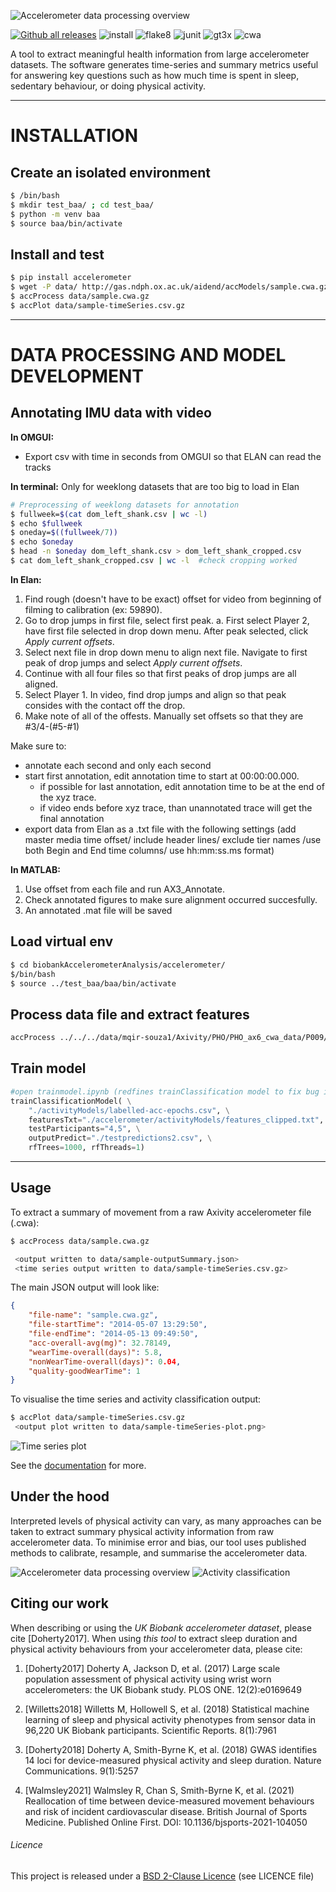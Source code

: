 ![Accelerometer data processing overview](docs/source/accelerometerLogo.png)

[![Github all releases](https://img.shields.io/github/release/activityMonitoring/biobankAccelerometerAnalysis.svg)](https://github.com/activityMonitoring/biobankAccelerometerAnalysis/releases/)
![install](https://github.com/activityMonitoring/biobankAccelerometerAnalysis/workflows/install/badge.svg)
![flake8](https://github.com/activityMonitoring/biobankAccelerometerAnalysis/workflows/flake8/badge.svg)
![junit](https://github.com/activityMonitoring/biobankAccelerometerAnalysis/workflows/junit/badge.svg)
![gt3x](https://github.com/activityMonitoring/biobankAccelerometerAnalysis/workflows/gt3x/badge.svg)
![cwa](https://github.com/activityMonitoring/biobankAccelerometerAnalysis/workflows/cwa/badge.svg)

A tool to extract meaningful health information from large accelerometer datasets. The software generates time-series and summary metrics useful for answering key questions such as how much time is spent in sleep, sedentary behaviour, or doing physical activity.

---
# INSTALLATION
## Create an isolated environment
```bash
$ /bin/bash
$ mkdir test_baa/ ; cd test_baa/
$ python -m venv baa
$ source baa/bin/activate
```

## Install and test
```bash
$ pip install accelerometer
$ wget -P data/ http://gas.ndph.ox.ac.uk/aidend/accModels/sample.cwa.gz  # download a sample file
$ accProcess data/sample.cwa.gz
$ accPlot data/sample-timeSeries.csv.gz
```
---

# DATA PROCESSING AND MODEL DEVELOPMENT

## Annotating IMU data with video

**In OMGUI:** 
- Export csv with time in seconds from OMGUI so that ELAN can read the tracks

**In terminal:**
Only for weeklong datasets that are too big to load in Elan
```bash
# Preprocessing of weeklong datasets for annotation
$ fullweek=$(cat dom_left_shank.csv | wc -l)
$ echo $fullweek
$ oneday=$((fullweek/7))                     
$ echo $oneday
$ head -n $oneday dom_left_shank.csv > dom_left_shank_cropped.csv
$ cat dom_left_shank_cropped.csv | wc -l  #check cropping worked
```

**In Elan:** 
1. Find rough (doesn't have to be exact) offset for video from beginning of filming to calibration (ex: 59890).
2. Go to drop jumps in first file, select first peak. 
    a. First select Player 2, have first file selected in drop down menu. After peak selected, click *Apply current offsets*.
3. Select next file in drop down menu to align next file. Navigate to first peak of drop jumps and select *Apply current offsets*. 
4. Continue with all four files so that first peaks of drop jumps are all aligned.
5. Select Player 1. In video, find drop jumps and align so that peak consides with the contact off the drop. 
6. Make note of all of the offests. Manually set offsets so that they are #3/4-(#5-#1)

Make sure to: 
- annotate each second and only each second
- start first annotation, edit annotation time to start at 00:00:00.000.
    - if possible for last annotation, edit annotation time to be at the end of the xyz trace.
    - if video ends before xyz trace, than unannotated trace will get the final annotation
- export data from Elan as a .txt file with the following settings (add master media time offset/ include header lines/ exclude tier names /use both Begin and End time columns/ use hh:mm:ss.ms format)

**In MATLAB:**
1. Use offset from each file and run AX3_Annotate. 
2. Check annotated figures to make sure alignment occurred succesfully. 
3. An annotated .mat file will be saved


## Load virtual env
```bash
$ cd biobankAccelerometerAnalysis/accelerometer/
$/bin/bash
$ source ../test_baa/baa/bin/activate
```
## Process data file and extract features
```bash
accProcess ../../../data/mqir-souza1/Axivity/PHO/PHO_ax6_cwa_data/P009/P009.cwa --epochPeriod 1 --deleteIntermediateFiles 'False'
```
## Train model
```python
#open trainmodel.ipynb (redfines trainClassification model to fix bug in accClassification code, needs to use baa kernel)
trainClassificationModel( \
    "./activityModels/labelled-acc-epochs.csv", \
    featuresTxt="./accelerometer/activityModels/features_clipped.txt", \
    testParticipants="4,5", \
    outputPredict="./testpredictions2.csv", \
    rfTrees=1000, rfThreads=1)
```

---
## Usage
To extract a summary of movement from a raw Axivity accelerometer file (.cwa):

```bash
$ accProcess data/sample.cwa.gz

 <output written to data/sample-outputSummary.json>
 <time series output written to data/sample-timeSeries.csv.gz>
```

The main JSON output will look like:
```json
{
    "file-name": "sample.cwa.gz",
    "file-startTime": "2014-05-07 13:29:50",
    "file-endTime": "2014-05-13 09:49:50",
    "acc-overall-avg(mg)": 32.78149,
    "wearTime-overall(days)": 5.8,
    "nonWearTime-overall(days)": 0.04,
    "quality-goodWearTime": 1
}
```

To visualise the time series and activity classification output:
```bash
$ accPlot data/sample-timeSeries.csv.gz
 <output plot written to data/sample-timeSeries-plot.png>
```
![Time series plot](docs/source/samplePlot.png)

See the [documentation](https://biobankaccanalysis.readthedocs.io/en/latest/index.html) for more.

## Under the hood
Interpreted levels of physical activity can vary, as many approaches can be
taken to extract summary physical activity information from raw accelerometer
data. To minimise error and bias, our tool uses published methods to calibrate,
resample, and summarise the accelerometer data. 
<!-- [Click here for detailed information on the data processing methods on our wiki.](https://biobankaccanalysis.readthedocs.io/en/latest/methods.html) -->

![Accelerometer data processing overview](docs/source/accMethodsOverview.png)
![Activity classification](docs/source/accClassification.png)


## Citing our work
When describing or using the *UK Biobank accelerometer dataset*, please cite [Doherty2017].
When using *this tool* to extract sleep duration and physical activity behaviours from your accelerometer data, please cite:


1. [Doherty2017] Doherty A, Jackson D, et al. (2017)
Large scale population assessment of physical activity using wrist worn
accelerometers: the UK Biobank study. PLOS ONE. 12(2):e0169649

1. [Willetts2018] Willetts M, Hollowell S, et al. (2018)
Statistical machine learning of sleep and physical activity phenotypes from
sensor data in 96,220 UK Biobank participants. Scientific Reports. 8(1):7961

1. [Doherty2018] Doherty A, Smith-Byrne K, et al. (2018)
GWAS identifies 14 loci for device-measured physical activity and sleep
duration. Nature Communications. 9(1):5257

1. [Walmsley2021] Walmsley R, Chan S, Smith-Byrne K, et al. (2021)
Reallocation of time between device-measured movement behaviours and risk
of incident cardiovascular disease. British Journal of Sports Medicine.
Published Online First. DOI: 10.1136/bjsports-2021-104050

###### Licence
This project is released under a [BSD 2-Clause Licence](http://opensource.org/licenses/BSD-2-Clause) (see LICENCE file)
